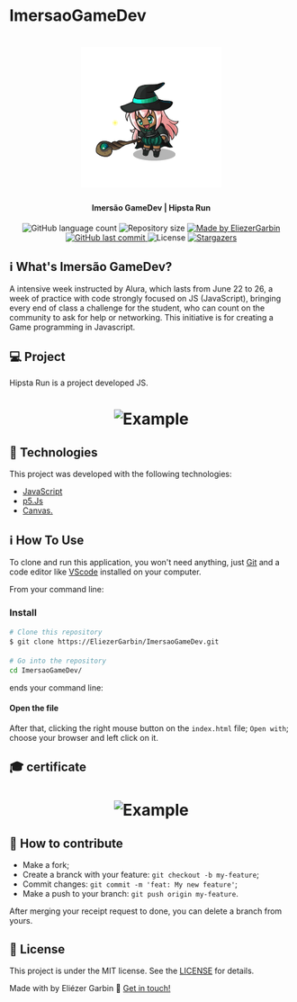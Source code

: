 # ImersaoGameDev
<h1 align="center">
    <img alt="ImersaoGameDev" title="#ImersaoGameDev" src="https://github.com/EliezerGarbin/ImersaoGameDev/blob/master/githubImg/witch.gif" width="250px" />
</h1>

<h4 align="center"> 
	Imersão GameDev | Hipsta Run 
</h4>
<p align="center">
  <img alt="GitHub language count" src="https://img.shields.io/github/languages/count/EliezerGarbin/ImersaoGameDev?color=%2304D361">

  <img alt="Repository size" src="https://img.shields.io/github/repo-size/EliezerGarbin/ImersaoGameDev">
	
  <a href="https://www.linkedin.com/in/eliezergarbin/">
    <img alt="Made by EliezerGarbin" src="https://img.shields.io/badge/made%20by-EliezerGarbin-%2304D361">
  </a>

  <a href="https://github.com/EliezerGarbin/ImersaoGameDev/commits/master">
    <img alt="GitHub last commit" src="https://img.shields.io/github/last-commit/EliezerGarbin/ImersaoGameDev">
  </a>

  <img alt="License" src="https://img.shields.io/badge/license-MIT-brightgreen">
   <a href="https://github.com/EliezerGarbin/ImersaoGameDev/stargazers">
    <img alt="Stargazers" src="https://img.shields.io/github/stars/EliezerGarbin/ImersaoGameDev?style=social">
  </a>
</p>

## :information_source: What's Imersão GameDev?

A intensive week instructed by Alura, which lasts from June 22 to 26, a week of practice with code strongly focused on JS (JavaScript), bringing every end of class a challenge for the student, who can count on the community to ask for help or networking. This initiative is for creating a Game programming in Javascript.

## 💻 Project

Hipsta Run is a project developed JS. 

<h1 align="center">
    <img alt="Example" title="Example" src="https://github.com/EliezerGarbin/ImersaoGameDev/blob/master/githubImg/Tela.gif" width="500px" />
</h1>


## :rocket: Technologies

This project was developed with the following technologies:

- [JavaScript][javascript]
- [p5.Js][p5js]
- [Canvas.][canvas]

## :information_source: How To Use

To clone and run this application, you won't need anything, just [Git](https://git-scm.com) and a code editor like [VScode](https://code.visualstudio.com/ ) installed on your computer.

From your command line:

### Install
```bash
# Clone this repository
$ git clone https://EliezerGarbin/ImersaoGameDev.git

# Go into the repository
cd ImersaoGameDev/
```
ends your command line:

#### Open the file
After that, clicking the right mouse button on the `index.html` file; `Open with`; choose your browser and left click on it.


## 🎓 certificate

<h1 align="center">
    <img alt="Example" title="Example" src="https://github.com/EliezerGarbin/ImersaoGameDev/blob/master/githubImg/certificado.gif" width="500px" />
</h1>

## 🤔 How to contribute

- Make a fork;
- Create a branck with your feature: `git checkout -b my-feature`;
- Commit changes: `git commit -m 'feat: My new feature'`;
- Make a push to your branch: `git push origin my-feature`.

After merging your receipt request to done, you can delete a branch from yours.

## :memo: License

This project is under the MIT license. See the [LICENSE](https://github.com/EliezerGarbin/ImersaoGameDev/blob/master/LICENSE) for details.


Made with by Eliézer Garbin :wave: [Get in touch!](https://www.linkedin.com/in/eliezergarbin/)



[javascript]: https://www.w3schools.com/js/
[p5js]: https://p5js.org/get-started/
[canvas]: https://canvasjs.com/
